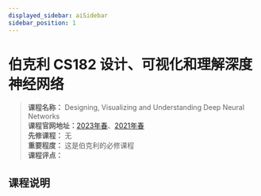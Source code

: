```yaml
---
displayed_sidebar: aiSidebar
sidebar_position: 1
---
```


# 伯克利 CS182 设计、可视化和理解深度神经网络





>**课程名称：** Designing, Visualizing and Understanding Deep Neural Networks   
**课程官网地址：**[2023年春](https://inst.eecs.berkeley.edu/~cs182/sp23/)、[2021年春](https://cs182sp21.github.io/)    
**先修课程：** 无  
**重要程度：** 这是伯克利的必修课程     
**课程评点：** 


## 课程说明

<Comment></Comment>
